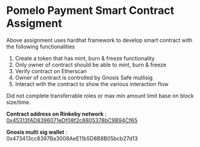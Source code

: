 # Pomelo Payment Smart Contract Assigment

Above assignment uses hardhat framework to develop smart contract with the following functionalities

1. Create a token that has mint, burn & freeze functionality
2. Only owner of contract should be able to mint, burn & freeze
3. Verify contract on Etherscan
4. Owner of contract is controlled by Gnosis Safe mutlisig
5. Interact with the contract to show the various interaction flow

Did not complete transferrable roles or max min amount limit base on block size/time.

**Contract address on Rinkeby network** :  [0x45313fAD8396071eDf08f2c8805378bC9B94Cf65](https://rinkeby.etherscan.io/address/0x45313fAD8396071eDf08f2c8805378bC9B94Cf65)

**Gnosis multi sig wallet** :  0x473413cc8397Ba3008AeE11b5D8B8B05bcb27d13
